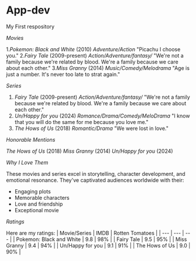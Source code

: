 # App-dev

My First respository

*Movies*

1._Pokemon: Black and White_ (2010)
_Adventure/Action_
"Picachu I choose you."
2._Fairy Tale_ (2009-present)
_Action/Adventure/fantasy/_
"We're not a family because we're related by blood. We're a family because we care about each other."
3._Miss Granny_ (2014)
_Music/Comedy/Melodrama_
"Age is just a number. It's never too late to strat again."

*Series*

1. _Fairy Tale_ (2009-present)
_Action/Adventure/fantasy/_
"We're not a family because we're related by blood. We're a family because we care about each other."
2. _Un/Happy for you_ (2024)
_Romance/Drama/Comedy/MeloDrama_
"I know that you will do the same for me because you love me."
3. _The Hows of Us_ (2018)
_Romantic/Drama_
"We were lost in love."

*Honorable Mentions*

_The Hows of Us_ (2018)
_Miss Granny_ (2014)
_Un/Happy for you_ (2024)



*Why I Love Them*

These movies and series excel in storytelling, character development, and emotional resonance. They've captivated audiences worldwide with their:
- Engaging plots
- Memorable characters
- Love and friendship 
- Exceptional movie

*Ratings*

Here are my ratings:
| Movie/Series | IMDB | Rotten Tomatoes |
| --- | --- | --- |
|  Pokemon: Black and White | 9.8 | 98% |
| Fairy Tale | 9.5 | 95% |
| Miss Granny | 9.4 | 94% |
| Un/Happy for you | 9.1 | 91% |
| The Hows of Us | 9.0 | 90% |

